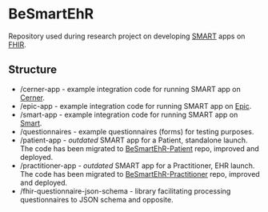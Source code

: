 # BeSmartEhR

Repository used during research project on developing [SMART](https://smarthealthit.org/) apps on [FHIR](https://www.hl7.org/fhir/smart-app-launch/).

## Structure

- /cerner-app - example integration code for running SMART app on [Cerner](https://fhir.cerner.com/smart/).
- /epic-app -  example integration code for running SMART app on [Epic](https://fhir.epic.com/).
- /smart-app - example integration code for running SMART app on [Smart](https://docs.smarthealthit.org/).
- /questionnaires - example questionnaires (forms) for testing purposes.
- /patient-app - _outdated_ SMART app for a Patient, standalone launch. The code has been migrated to [BeSmartEhR-Patient](https://github.com/HTD-Health/BeSmartEhR-Patient) repo, improved and deployed.
- /practitioner-app - _outdated_ SMART app for a Practitioner, EHR launch. The code has been migrated to [BeSmartEhR-Practitioner](https://github.com/HTD-Health/BeSmartEhR-Practitioner) repo, improved and deployed.
- /fhir-questionnaire-json-schema - library facilitating processing questionnaires to JSON schema and opposite.
